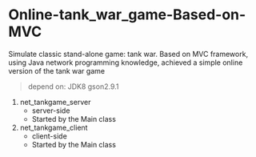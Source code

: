 # Online-tank_war_game-Based-on-MVC

Simulate classic stand-alone game: tank war. Based on MVC framework, using  Java network programming knowledge, achieved a simple online version of the tank war game

> depend on: JDK8  gson2.9.1

1. net_tankgame_server
   - server-side
   - Started by the Main class
2. net_tankgame_client
   - client-side
   - Started by the Main class

